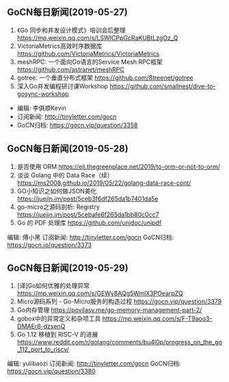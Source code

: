 ## GoCN每日新闻(2019-05-27)

1. 《Go 同步和并发设计模式》培训会后整理 https://mp.weixin.qq.com/s/LSWICPpGcRaKUBtLzgOz_Q
2. VictoriaMetrics高效时序数据库 https://github.com/VictoriaMetrics/VictoriaMetrics
3. meshRPC: 一个面向Go语言的Service Mesh RPC框架 https://github.com/astranet/meshRPC
4. gotree: 一个垂直分布式框架 https://github.com/8treenet/gotree
5. 深入Go并发编程研讨课Workshop https://github.com/smallnest/dive-to-gosync-workshop

* 编辑: 李俱顺Kevin
* 订阅新闻: http://tinyletter.com/gocn
* GoCN归档: https://gocn.vip/question/3358

## GoCN每日新闻(2019-05-28)

1. 是否使用 ORM  https://eli.thegreenplace.net/2019/to-orm-or-not-to-orm/
2. 谈谈 Golang 中的 Data Race（续）https://ms2008.github.io/2019/05/22/golang-data-race-cont/
3. GO小知识之如何做JSON美化 https://juejin.im/post/5ceb3f6df265da1b7401da5e
4. go-micro之源码剖析: Registry https://juejin.im/post/5cebafe6f265da1bb80c0cc7
5. Go 的 PDF 处理库 https://github.com/unidoc/unipdf

编辑: 傅小黑
订阅新闻: http://tinyletter.com/gocn
GoCN归档: https://gocn.io/question/3373

## GoCN每日新闻(2019-05-29)

1.  [译]Go如何优雅的处理异常 https://mp.weixin.qq.com/s/GEWy8AQg5WmlX3POearpZQ
2. Micro源码系列 - Go-Micro服务的构造过程 https://gocn.vip/question/3379
3. Go内存管理 https://povilasv.me/go-memory-management-part-2/
4. gobox中的异常定义和杂项工具 https://mp.weixin.qq.com/s/F-T9aoo3-DMAEr8-dzsenQ
5. Go 1.12 移植到 RISC-V 的进展 https://www.reddit.com/r/golang/comments/bu4l0p/progress_on_the_go_112_port_to_riscv/

编辑: yulibaozi
订阅新闻: http://tinyletter.com/gocn
GoCN归档: https://gocn.vip/question/3380